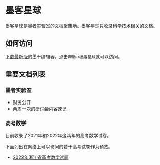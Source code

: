 # 墨客星球
墨客星球是墨者实验室的文档聚集地。墨客星球只收录科学技术相关的文档。
## 如何访问
[下载最新版](https://gitee.com/XmacsLabs/mogan/releases)的墨干编辑器，点击`帮助->墨客星球`就可以访问。

## 重要文档列表
### 墨者实验室
+ 财务公开
+ 两周一次的研讨会内容速记

### 高考数学
目前收录了2021年和2022年这两年的高考数学试卷。

下面列出在网络上可以访问的若干高考试卷作为预览。

+ [2022年浙江省高考数学试题](https://www.slidestalk.com/u282/zjmath2022)


